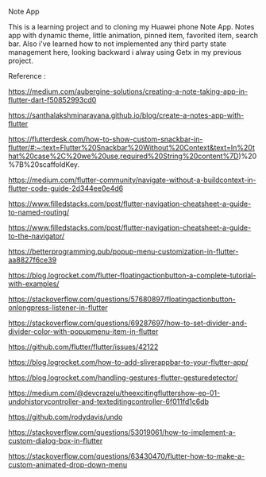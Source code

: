 Note App

This is a learning project and to cloning my Huawei phone Note App. Notes app with dynamic theme, little animation, pinned item, favorited item, search bar. Also i've learned how to not implemented any third party state management here, looking backward i alway using Getx in my previous project.

Reference :

https://medium.com/aubergine-solutions/creating-a-note-taking-app-in-flutter-dart-f50852993cd0

https://santhalakshminarayana.github.io/blog/create-a-notes-app-with-flutter

https://flutterdesk.com/how-to-show-custom-snackbar-in-flutter/#:~:text=Flutter%20Snackbar%20Without%20Context&text=In%20that%20case%2C%20we%20use,required%20String%20content%7D)%20%7B%20scaffoldKey.

https://medium.com/flutter-community/navigate-without-a-buildcontext-in-flutter-code-guide-2d344ee0e4d6

https://www.filledstacks.com/post/flutter-navigation-cheatsheet-a-guide-to-named-routing/

https://www.filledstacks.com/post/flutter-navigation-cheatsheet-a-guide-to-the-navigator/

https://betterprogramming.pub/popup-menu-customization-in-flutter-aa8827f6ce39

https://blog.logrocket.com/flutter-floatingactionbutton-a-complete-tutorial-with-examples/

https://stackoverflow.com/questions/57680897/floatingactionbutton-onlongpress-listener-in-flutter

https://stackoverflow.com/questions/69287697/how-to-set-divider-and-divider-color-with-popupmenu-item-in-flutter

https://github.com/flutter/flutter/issues/42122

https://blog.logrocket.com/how-to-add-sliverappbar-to-your-flutter-app/

https://blog.logrocket.com/handling-gestures-flutter-gesturedetector/

https://medium.com/@devcrazelu/theexcitingfluttershow-ep-01-undohistorycontroller-and-texteditingcontroller-6f011fd1c6db

https://github.com/rodydavis/undo

https://stackoverflow.com/questions/53019061/how-to-implement-a-custom-dialog-box-in-flutter

https://stackoverflow.com/questions/63430470/flutter-how-to-make-a-custom-animated-drop-down-menu
